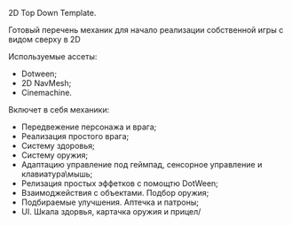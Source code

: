 2D Top Down Template.

Готовый перечень механик для начало реализации собственной игры с видом сверху в 2D

Используемые ассеты:

- Dotween;
- 2D NavMesh;
- Cinemachine.

Включет в себя механики:

- Передвежение персонажа и врага;
- Реализация простого врага;
- Систему здоровья;
- Систему оружия;
- Адаптацию управление под геймпад, сенсорное управление и клавиатура\мышь;
- Релизация простых эффетков с помощтю DotWeen;
- Взаимоджействия с объектами. Подбор оружия;
- Подбираемые улучшения. Аптечка и патроны;
- UI. Шкала здорвья, картачка оружия и прицел/
